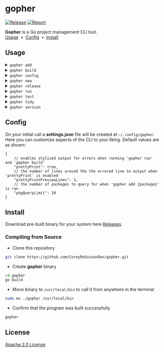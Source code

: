# gopher
[![Release](https://github.com/CoreyRobinsonDev/gopher/actions/workflows/release.yml/badge.svg)](https://github.com/CoreyRobinsonDev/gopher/actions/workflows/release.yml)
[![Report](https://img.shields.io/badge/go%20report-A+-brightgreen.svg?style=flat)](https://goreportcard.com/report/github.com/CoreyRobinsonDev/gopher)

**Gopher** is a Go project management CLI tool.
<br>
[Usage](#Usage) <span>&nbsp;•&nbsp;</span> [Config](#Config) <span>&nbsp;•&nbsp;</span> [Install](#Install)

## Usage
<details>
    <summary><code>gopher add</code></summary>
    <img alt="add command gif" src="https://vhs.charm.sh/vhs-VxKxN5my8JTDsSu5HPijo.gif"/>
    <img alt="add command example gif" src="https://vhs.charm.sh/vhs-6SPu40VY4S6egGciFxYl4U.gif"/>
</details>
<details>
    <summary><code>gopher build</code></summary>
    - use <b>--web</b> to compile the program for the browser
    <img alt="build command gif" src="https://vhs.charm.sh/vhs-6HaDjeb6NN2SbkCJOGR3ox.gif"/>
</details>
<details>
    <summary><code>gopher config</code></summary>
    <img alt="config command gif" src="https://vhs.charm.sh/vhs-6hQdFU1ZSXCZEd4yNb4mlB.gif"/>
</details>
<details>
    <summary><code>gopher new</code></summary>
    <img alt="new command gif" src="https://vhs.charm.sh/vhs-69YDFALfOTecVT1HmJjFHP.gif"/>
</details>
<details>
    <summary><code>gopher release</code></summary>
    - use <b>-c, --clean</b> to remove the 'dist' directory before build <br>
    <img alt="release command gif" src="https://vhs.charm.sh/vhs-15PT4fvtcigaoZzq8YNFM0.gif"/>
</details>
<details>
    <summary><code>gopher run</code></summary>
    - use <b>--web</b> to run the program in the browser <br>
    - use <b>-w, --watch</b> to live-reload your code on change <br>
    <img alt="run command gif" src="https://vhs.charm.sh/vhs-5aIRsVxYDlZpMRMSDGlWJP.gif"/>

</details>
<details>
    <summary><code>gopher test</code></summary>
    <img alt="test command gif" src="https://vhs.charm.sh/vhs-2tCXkm2NSVWSj6sNZ4JEC7.gif"/>
</details>
<details>
    <summary><code>gopher tidy</code></summary>
    <img alt="tidy command gif" src="https://vhs.charm.sh/vhs-2NJcaxNnzj9jf9g0nZseAU.gif"/>
</details>
<details>
    <summary><code>gopher version</code></summary>
    <img alt="version command gif" src="https://vhs.charm.sh/vhs-2mhDWhXegEYaUO6LWSuh2u.gif"/>
</details>

## Config
On your initial call a **settings.json** file will be created at <code>~/.config/gopher</code>. Here you can customize aspects of the CLI to your liking.
Default values are as shown:

```jsonc
{
    // enables stylized output for errors when running 'gopher run' and 'gopher build'
	"prettyPrint": true,
    // the number of lines around the the errored line to output when 'prettyPrint' is enabled
	"prettyPrintPreviewLines": 3,
    // the number of packages to query for when 'gopher add {package}' is ran
	"pkgQueryLimit": 10
}
```

## Install
Download pre-built binary for your system here [Releases](https://github.com/CoreyRobinsonDev/gopher/releases).

### Compiling from Source
- Clone this repository
```bash
git clone https://github.com/CoreyRobinsonDev/gopher.git
```
- Create **gopher** binary
```bash
cd gopher
go build
```
- Move binary to <code>/usr/local/bin</code> to call it from anywhere in the terminal
```bash
sudo mv ./gopher /usr/local/bin
```
- Confirm that the program was built successfully
```bash
gopher
```

## License
[Apache 2.0 License](./LICENSE)
